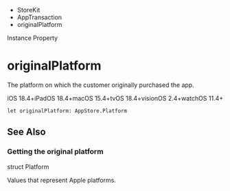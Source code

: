 

- StoreKit
- AppTransaction
-  originalPlatform 

Instance Property

# originalPlatform

The platform on which the customer originally purchased the app.

iOS 18.4+iPadOS 18.4+macOS 15.4+tvOS 18.4+visionOS 2.4+watchOS 11.4+

``` source
let originalPlatform: AppStore.Platform
```

## See Also

### Getting the original platform

struct Platform

Values that represent Apple platforms.

